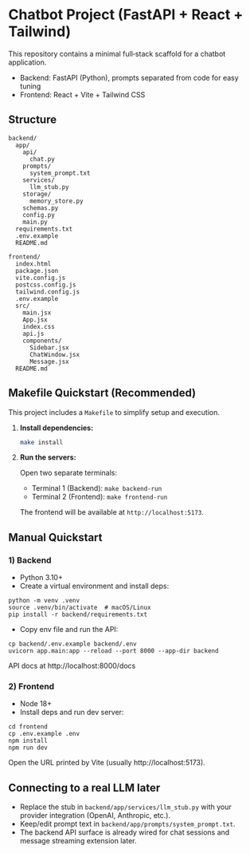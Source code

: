 # Chatbot Project (FastAPI + React + Tailwind)

This repository contains a minimal full‑stack scaffold for a chatbot application.

- Backend: FastAPI (Python), prompts separated from code for easy tuning
- Frontend: React + Vite + Tailwind CSS

## Structure

```
backend/
  app/
    api/
      chat.py
    prompts/
      system_prompt.txt
    services/
      llm_stub.py
    storage/
      memory_store.py
    schemas.py
    config.py
    main.py
  requirements.txt
  .env.example
  README.md

frontend/
  index.html
  package.json
  vite.config.js
  postcss.config.js
  tailwind.config.js
  .env.example
  src/
    main.jsx
    App.jsx
    index.css
    api.js
    components/
      Sidebar.jsx
      ChatWindow.jsx
      Message.jsx
  README.md
```

## Makefile Quickstart (Recommended)

This project includes a `Makefile` to simplify setup and execution.

1.  **Install dependencies:**

    ```sh
    make install
    ```

2.  **Run the servers:**

    Open two separate terminals:

    -   Terminal 1 (Backend): `make backend-run`
    -   Terminal 2 (Frontend): `make frontend-run`

    The frontend will be available at `http://localhost:5173`.

## Manual Quickstart

### 1) Backend

- Python 3.10+
- Create a virtual environment and install deps:

```
python -m venv .venv
source .venv/bin/activate  # macOS/Linux
pip install -r backend/requirements.txt
```

- Copy env file and run the API:

```
cp backend/.env.example backend/.env
uvicorn app.main:app --reload --port 8000 --app-dir backend
```

API docs at http://localhost:8000/docs

### 2) Frontend

- Node 18+
- Install deps and run dev server:

```
cd frontend
cp .env.example .env
npm install
npm run dev
```

Open the URL printed by Vite (usually http://localhost:5173).

## Connecting to a real LLM later

- Replace the stub in `backend/app/services/llm_stub.py` with your provider integration (OpenAI, Anthropic, etc.).
- Keep/edit prompt text in `backend/app/prompts/system_prompt.txt`.
- The backend API surface is already wired for chat sessions and message streaming extension later.
